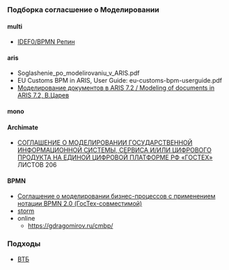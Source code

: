 ### Подборка согласшение о Моделировании
#### multi
- [IDEF0/BPMN Репин](https://repin.guru/products/soglashenie-po-modelirovaniyu-biznes-protsessov/)
#### aris
- Soglashenie_po_modelirovaniu_v_ARIS.pdf
- EU Customs BPM in ARIS, User Guide: eu-customs-bpm-userguide.pdf
- [Моделирование документов в ARIS 7.2 / Modeling of documents in ARIS 7.2, В.Царев](https://vtsarev.ru/load/aris/generacija_dokumentov_s_pomoshhju_skriptov_v_aris/modelirovanie_dokumentov_v_aris_7_2/2-1-0-10)

#### mono
#### Archimate
- [СОГЛАШЕНИЕ О МОДЕЛИРОВАНИИ ГОСУДАРСТВЕННОЙ ИНФОРМАЦИОННОЙ СИСТЕМЫ, СЕРВИСА И/ИЛИ ЦИФРОВОГО ПРОДУКТА НА ЕДИНОЙ ЦИФРОВОЙ ПЛАТФОРМЕ РФ «ГОСТЕХ»](https://platform.gov.ru/wp-content/uploads/2024/02/Soglashenie-o-modelirovanii-arhitektury.pdf) ЛИСТОВ 206

#### BPMN
- [Соглашение о моделировании бизнес-процессов с применением нотации BPMN 2.0 (ГосТех-совместимой)](https://platform.gov.ru/wp-content/uploads/2023/11/Soglashenie-o-modelirovanii-biznes-processov-s-primeneniem-notacii-BPMN-2.0-GosTeh-sovmestimoj.pdf)
- [storm](https://old.stormbpmn.com/marketing/pma/)
- online
  - https://gdragomirov.ru/cmbp/

### Подходы
- [ВТБ](https://ppt-online.org/1513072)
